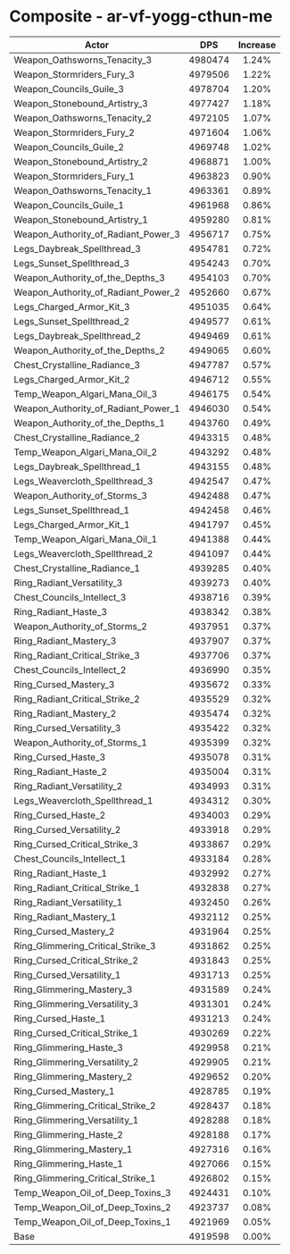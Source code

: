 # Composite - ar-vf-yogg-cthun-me
| Actor | DPS | Increase |
|---|:---:|:---:|
|Weapon_Oathsworns_Tenacity_3|4980474|1.24%|
|Weapon_Stormriders_Fury_3|4979506|1.22%|
|Weapon_Councils_Guile_3|4978704|1.20%|
|Weapon_Stonebound_Artistry_3|4977427|1.18%|
|Weapon_Oathsworns_Tenacity_2|4972105|1.07%|
|Weapon_Stormriders_Fury_2|4971604|1.06%|
|Weapon_Councils_Guile_2|4969748|1.02%|
|Weapon_Stonebound_Artistry_2|4968871|1.00%|
|Weapon_Stormriders_Fury_1|4963823|0.90%|
|Weapon_Oathsworns_Tenacity_1|4963361|0.89%|
|Weapon_Councils_Guile_1|4961968|0.86%|
|Weapon_Stonebound_Artistry_1|4959280|0.81%|
|Weapon_Authority_of_Radiant_Power_3|4956717|0.75%|
|Legs_Daybreak_Spellthread_3|4954781|0.72%|
|Legs_Sunset_Spellthread_3|4954243|0.70%|
|Weapon_Authority_of_the_Depths_3|4954103|0.70%|
|Weapon_Authority_of_Radiant_Power_2|4952660|0.67%|
|Legs_Charged_Armor_Kit_3|4951035|0.64%|
|Legs_Sunset_Spellthread_2|4949577|0.61%|
|Legs_Daybreak_Spellthread_2|4949469|0.61%|
|Weapon_Authority_of_the_Depths_2|4949065|0.60%|
|Chest_Crystalline_Radiance_3|4947787|0.57%|
|Legs_Charged_Armor_Kit_2|4946712|0.55%|
|Temp_Weapon_Algari_Mana_Oil_3|4946175|0.54%|
|Weapon_Authority_of_Radiant_Power_1|4946030|0.54%|
|Weapon_Authority_of_the_Depths_1|4943760|0.49%|
|Chest_Crystalline_Radiance_2|4943315|0.48%|
|Temp_Weapon_Algari_Mana_Oil_2|4943292|0.48%|
|Legs_Daybreak_Spellthread_1|4943155|0.48%|
|Legs_Weavercloth_Spellthread_3|4942547|0.47%|
|Weapon_Authority_of_Storms_3|4942488|0.47%|
|Legs_Sunset_Spellthread_1|4942458|0.46%|
|Legs_Charged_Armor_Kit_1|4941797|0.45%|
|Temp_Weapon_Algari_Mana_Oil_1|4941388|0.44%|
|Legs_Weavercloth_Spellthread_2|4941097|0.44%|
|Chest_Crystalline_Radiance_1|4939285|0.40%|
|Ring_Radiant_Versatility_3|4939273|0.40%|
|Chest_Councils_Intellect_3|4938716|0.39%|
|Ring_Radiant_Haste_3|4938342|0.38%|
|Weapon_Authority_of_Storms_2|4937951|0.37%|
|Ring_Radiant_Mastery_3|4937907|0.37%|
|Ring_Radiant_Critical_Strike_3|4937706|0.37%|
|Chest_Councils_Intellect_2|4936990|0.35%|
|Ring_Cursed_Mastery_3|4935672|0.33%|
|Ring_Radiant_Critical_Strike_2|4935529|0.32%|
|Ring_Radiant_Mastery_2|4935474|0.32%|
|Ring_Cursed_Versatility_3|4935422|0.32%|
|Weapon_Authority_of_Storms_1|4935399|0.32%|
|Ring_Cursed_Haste_3|4935078|0.31%|
|Ring_Radiant_Haste_2|4935004|0.31%|
|Ring_Radiant_Versatility_2|4934993|0.31%|
|Legs_Weavercloth_Spellthread_1|4934312|0.30%|
|Ring_Cursed_Haste_2|4934003|0.29%|
|Ring_Cursed_Versatility_2|4933918|0.29%|
|Ring_Cursed_Critical_Strike_3|4933867|0.29%|
|Chest_Councils_Intellect_1|4933184|0.28%|
|Ring_Radiant_Haste_1|4932992|0.27%|
|Ring_Radiant_Critical_Strike_1|4932838|0.27%|
|Ring_Radiant_Versatility_1|4932450|0.26%|
|Ring_Radiant_Mastery_1|4932112|0.25%|
|Ring_Cursed_Mastery_2|4931964|0.25%|
|Ring_Glimmering_Critical_Strike_3|4931862|0.25%|
|Ring_Cursed_Critical_Strike_2|4931843|0.25%|
|Ring_Cursed_Versatility_1|4931713|0.25%|
|Ring_Glimmering_Mastery_3|4931589|0.24%|
|Ring_Glimmering_Versatility_3|4931301|0.24%|
|Ring_Cursed_Haste_1|4931213|0.24%|
|Ring_Cursed_Critical_Strike_1|4930269|0.22%|
|Ring_Glimmering_Haste_3|4929958|0.21%|
|Ring_Glimmering_Versatility_2|4929905|0.21%|
|Ring_Glimmering_Mastery_2|4929652|0.20%|
|Ring_Cursed_Mastery_1|4928785|0.19%|
|Ring_Glimmering_Critical_Strike_2|4928437|0.18%|
|Ring_Glimmering_Versatility_1|4928288|0.18%|
|Ring_Glimmering_Haste_2|4928188|0.17%|
|Ring_Glimmering_Mastery_1|4927316|0.16%|
|Ring_Glimmering_Haste_1|4927066|0.15%|
|Ring_Glimmering_Critical_Strike_1|4926802|0.15%|
|Temp_Weapon_Oil_of_Deep_Toxins_3|4924431|0.10%|
|Temp_Weapon_Oil_of_Deep_Toxins_2|4923737|0.08%|
|Temp_Weapon_Oil_of_Deep_Toxins_1|4921969|0.05%|
|Base|4919598|0.00%|
